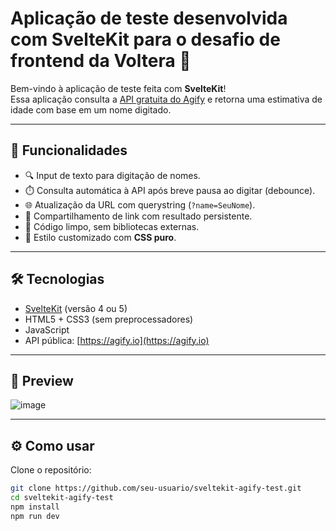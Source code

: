 # Aplicação de teste desenvolvida com SvelteKit para o desafio de frontend da Voltera 🧪

Bem-vindo à aplicação de teste feita com **SvelteKit**!  
Essa aplicação consulta a [API gratuita do Agify](https://agify.io) e retorna uma estimativa de idade com base em um nome digitado.

---

## 🚀 Funcionalidades

- 🔍 Input de texto para digitação de nomes.
- ⏱️ Consulta automática à API após breve pausa ao digitar (debounce).
- 🌐 Atualização da URL com querystring (`?name=SeuNome`).
- 🔄 Compartilhamento de link com resultado persistente.
- 🧼 Código limpo, sem bibliotecas externas.
- 🎨 Estilo customizado com **CSS puro**.

---

## 🛠️ Tecnologias

- [SvelteKit](https://kit.svelte.dev/) (versão 4 ou 5)
- HTML5 + CSS3 (sem preprocessadores)
- JavaScript
- API pública: [https://agify.io](https://agify.io)

---

## 📸 Preview

![image](https://github.com/user-attachments/assets/64549f93-a3d7-444a-917d-961213bd84ef)


---

## ⚙️ Como usar

Clone o repositório:

```bash
git clone https://github.com/seu-usuario/sveltekit-agify-test.git
cd sveltekit-agify-test
npm install
npm run dev


